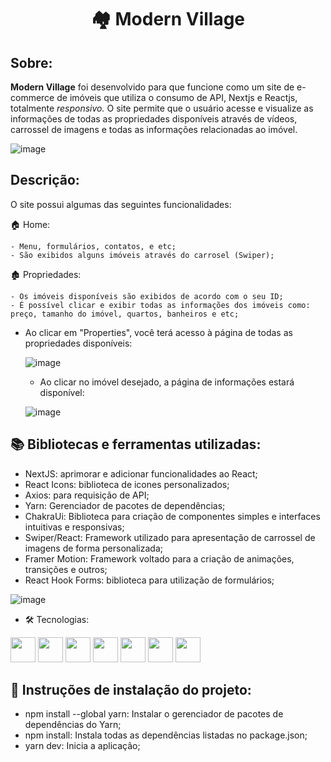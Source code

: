 <h1 align="center">🏘️ Modern Village</h1>

## Sobre:

**Modern Village** foi desenvolvido para que funcione como um site de e-commerce de imóveis que utiliza o consumo de API, Nextjs e Reactjs, totalmente <em>responsivo.</em> O site permite que o usuário acesse e visualize as informações de todas as propriedades disponíveis através de vídeos, carrossel de imagens e todas as informações relacionadas ao imóvel. 

![image](https://user-images.githubusercontent.com/111308068/231335922-1be30aab-5983-49f3-86e9-d562305d6c89.png)

## Descrição:

O site possui algumas das seguintes funcionalidades:

   🏠 Home:
 
    - Menu, formulários, contatos, e etc;
    - São exibidos alguns imóveis através do carrosel (Swiper);
    
   🏚️ Propriedades:
   
    - Os imóveis disponíveis são exibidos de acordo com o seu ID;
    - É possível clicar e exibir todas as informações dos imóveis como: preço, tamanho do imóvel, quartos, banheiros e etc;
        
- Ao clicar em "Properties", você terá acesso à página de todas as propriedades disponíveis:
    
  ![image](https://user-images.githubusercontent.com/111308068/231338889-dde2f4ca-aa95-4034-8075-389712017230.png)
    
  - Ao clicar no imóvel desejado, a página de informações estará disponível: 
  
  ![image](https://user-images.githubusercontent.com/111308068/231337009-3ea39e14-71f5-4bea-b5db-c0a6ccf9624d.png)

## 📚 Bibliotecas e ferramentas utilizadas:
- NextJS: aprimorar e adicionar funcionalidades ao React;
- React Icons: biblioteca de icones personalizados;
- Axios: para requisição de API;
- Yarn: Gerenciador de pacotes de dependências;
- ChakraUi: Biblioteca para criação de componentes simples e interfaces intuitivas e responsivas;
- Swiper/React: Framework utilizado para apresentação de carrossel de imagens de forma personalizada;
- Framer Motion: Framework voltado para a criação de animações, transições e outros;
- React Hook Forms: biblioteca para utilização de formulários;

![image](https://user-images.githubusercontent.com/111308068/231338584-fdc423b0-7e81-497a-b119-a5a388493397.png)

    
- 🛠️ Tecnologias:

<img src="https://cdn.jsdelivr.net/gh/devicons/devicon/icons/nextjs/nextjs-original.svg" width="40" height="40"/> <img
src="https://cdn.jsdelivr.net/gh/devicons/devicon/icons/css3/css3-original.svg" width="40" height="40"/> <img 
src="https://cdn.jsdelivr.net/gh/devicons/devicon/icons/html5/html5-original.svg" width="40" height="40" /> <img src="https://cdn.jsdelivr.net/gh/devicons/devicon/icons/javascript/javascript-original.svg" width="40" height="40" /> <img src="https://cdn.jsdelivr.net/gh/devicons/devicon/icons/react/react-original-wordmark.svg" width="40" height="40"/> <img 
src="https://user-images.githubusercontent.com/111308068/231340958-3e75b623-c6e9-4c86-9157-75c6413e5fc5.png" width="40" height="40"/> <img
src="https://cdn.jsdelivr.net/gh/devicons/devicon/icons/yarn/yarn-original.svg" width="40" height="40"/>

## 📝 Instruções de instalação do projeto:
- npm install --global yarn: Instalar o gerenciador de pacotes de dependências do Yarn;
- npm install: Instala todas as dependências listadas no package.json;
- yarn dev: Inicia a aplicação;
